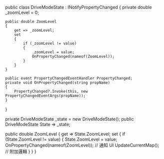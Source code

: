 public class DriveModeState : INotifyPropertyChanged
{
    private double _zoomLevel = 0;

    public double ZoomLevel
    {
        get => _zoomLevel;
        set
        {
            if (_zoomLevel != value)
            {
                _zoomLevel = value;
                OnPropertyChanged(nameof(ZoomLevel));
            }
        }
    }

    public event PropertyChangedEventHandler PropertyChanged;
    private void OnPropertyChanged(string propName)
    {
        PropertyChanged?.Invoke(this, new PropertyChangedEventArgs(propName));
    }
}

private DriveModeState _state = new DriveModeState();
public DriveModeState State => _state;

public double ZoomLevel
{
    get => State.ZoomLevel;
    set
    {
        if (State.ZoomLevel != value)
        {
            State.ZoomLevel = value;
            OnPropertyChanged(nameof(ZoomLevel));  // 通知 UI
            UpdateCurrentMap();                    // 附加邏輯
        }
    }
}